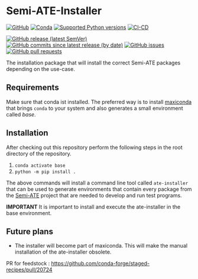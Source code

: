 # Semi-ATE-Installer



[![GitHub](https://img.shields.io/github/license/Semi-ATE/Semi-ATE-installer?color=black)](https://github.com/Semi-ATE/Semi-ATE-Installer/blob/master/LICENSE)
[![Conda](https://img.shields.io/conda/pn/conda-forge/starz?color=black)](https://www.lifewire.com/what-is-noarch-package-2193808)
[![Supported Python versions](https://img.shields.io/badge/python-%3E%3D3.8-black)](https://www.python.org/downloads/)
[![CI-CD](https://github.com/Semi-ATE/Semi-ATE-Installer/workflows/python-publish/badge.svg)](https://github.com/Semi-ATE/Semi-ATE-Installer/actions/workflows/python-publish.yml?query=workflow%3ACD)

[![GitHub release (latest SemVer)](https://img.shields.io/github/v/release/Semi-ATE/Semi-ATE-Installer?color=blue&label=GitHub&sort=semver)](https://github.com/Semi-ATE/Semi-ATE-Installer/releases/latest)
[![GitHub commits since latest release (by date)](https://img.shields.io/github/commits-since/Semi-ATE/Semi-ATE/latest)](https://github.com/Semi-ATE/Semi-ATE)
[![GitHub issues](https://img.shields.io/github/issues/Semi-ATE/Semi-ATE)](https://github.com/Semi-ATE/Semi-ATE/issues)
[![GitHub pull requests](https://img.shields.io/github/issues-pr/Semi-ATE/Semi-ATE)](https://github.com/Semi-ATE/Semi-ATE/pulls)

The installation package that will install the correct Semi-ATE packages depending on the use-case.

## Requirements

Make sure that conda ist installed. The preferred way is to install [maxiconda](https://github.com/Semi-ATE/maxiconda) that brings `conda` to your system and also generates a small environment called _base_.

## Installation

After checking out this repository perform the following steps in the root directory of the repository.

1. `conda activate base`
2. `python -m pip install .`

The above commands will install a command line tool called `ate-installer` that can be used to generate environments that contain every package from the [Semi-ATE](https://github.com/Semi-ATE/Semi-ATE) project that are needed to develop and run test programs.

**IMPORTANT** It is important to install and execute the ate-installer in the base environment.

## Future plans

* The installer will become part of maxiconda. This will make the manual installation of the ate-installer obsolete.


PR for feedstock : https://github.com/conda-forge/staged-recipes/pull/20724

